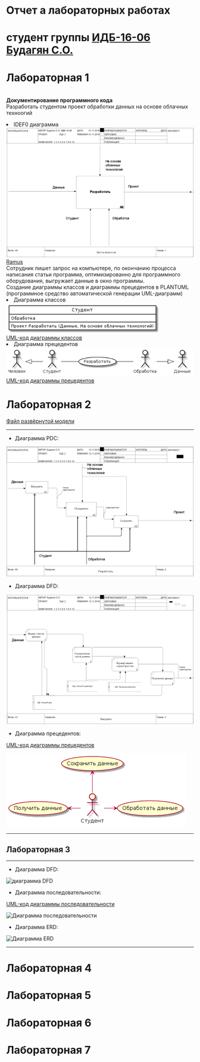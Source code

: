 # Отчет а лабораторных работах
# студент группы [ИДБ-16-06](https://github.com/stankin/design-1/wiki/list-idb-16-06) [Будагян С.О.](https://github.com/sofiya1661/sofiya1661.github.io)
# Лабораторная 1
<br> **Документирование программного кода**
<br>  Разработать студентом проект обработки данных на основе облачных техноогий
<br> <li> IDEF0 диаграмма
<br> ![Ramus](https://github.com/sofiya1661/sofiya1661.github.io/blob/master/model.png)
<br> [Ramus](https://github.com/sofiya1661/sofiya1661.github.io/blob/master/sixq%20(1).rsf)
<br> Сотрудник пишет запрос на компьютере, по окончанию процесса написания статьи программа, оптимизированно для программного оборудования, выгружает данные в окно программы.
<br> Создание диаграммы классов и диаграммы прецедентов в PLANTUML (программное средство автоматической генерации UML-диаграмм)
<br> <li> Диаграмма классов
<br> ![none](https://github.com/sofiya1661/sofiya1661.github.io/blob/master/PlantumClass.png)
<br> [UML-код диаграммы классов](https://github.com/sofiya1661/sofiya1661.github.io/blob/master/PlantumClassCode.txt)
<br> <li> Диаграмма прецедентов
<br> ![none](https://github.com/sofiya1661/sofiya1661.github.io/blob/master/PlantumPrec.png)
<br> [UML-код диаграммы прецедентов](https://github.com/sofiya1661/sofiya1661.github.io/blob/master/PlantumPrecCode.txt)
# Лабораторная 2
  
[Файл развёрнутой модели](https://github.com/sofiya1661/sofiya1661.github.io/blob/master/Лаба2.rsf)
***
+ Диаграмма PDC:

![диаграмма PDC](https://github.com/sofiya1661/sofiya1661.github.io/blob/master/pdc.png)


+ Диаграмма DFD:

![Диаграмма DFD](https://github.com/sofiya1661/sofiya1661.github.io/blob/master/dfd.png)


+ Диаграмма прецедентов:

[UML-код диаграммы прецедентов](https://github.com/sofiya1661/sofiya1661.github.io/blob/master/PrecCode.txt)

![Диаграмма прецедентов](https://github.com/sofiya1661/sofiya1661.github.io/blob/master/prec.png)
***
## Лабораторная 3
***
+ Диаграмма DFD:

![диаграмма DFD](https://github.com/sggst/Besedin.github.io/blob/master/dfdL3.png)


+ Диаграмма последовательности:

[UML-код диаграммы последовательности](https://github.com/sggst/Besedin.github.io/blob/master/diaPosl.txt)

![Диаграмма последовательности](https://github.com/sggst/Besedin.github.io/blob/master/diaPoslPic.png)


+ Диаграмма ERD:

![Диаграмма ERD](https://github.com/sggst/Besedin.github.io/blob/master/erd.png)
***

# Лабораторная 4
# Лабораторная 5
# Лабораторная 6
# Лабораторная 7
